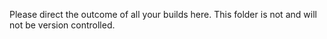 Please direct the outcome of all your builds here.
This folder is not and will not be version controlled.